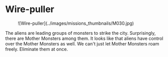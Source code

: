# Wire-puller

<figure markdown>
![Wire-puller](../images/missions_thumbnails/M030.jpg)
</figure>

The aliens are leading groups of monsters to strike the city. Surprisingly, there are Mother Monsters among them. It looks like that aliens have control over the Mother Monsters as well.
We can't just let Mother Monsters roam freely. Eliminate them at once.
